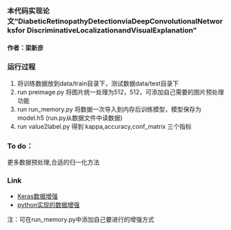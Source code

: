 ### 本代码实现论文“DiabeticRetinopathyDetectionviaDeepConvolutionalNetworksfor DiscriminativeLocalizationandVisualExplanation”
#### 作者：梁新彦

### 运行过程

 1. 将训练数据放到data/train目录下，测试数据data/test目录下
 2. run preimage.py 将图片统一处理为512，512，可添加自己需要的图片预处理功能
 3. run run_memory.py 将数据一次导入到内存后训练模型，模型保存为model.h5
  (run.py从数据文件中读数据)
 4. run value2label.py 得到 kappa,accuracy,conf_matrix 三个指标

### To do：

更多数据预处理,合适的归一化方法

### Link

- [Keras数据增强](https://absentm.github.io/2016/06/14/%E6%B7%B1%E5%BA%A6%E5%AD%A6%E4%B9%A0%E4%B8%AD%E7%9A%84Data-Augmentation%E6%96%B9%E6%B3%95%E5%92%8C%E4%BB%A3%E7%A0%81%E5%AE%9E%E7%8E%B0/)
- [python实现的数据增强](https://github.com/aleju/imgaug)

注：可在run_memory.py中添加自己要进行的增强方式
